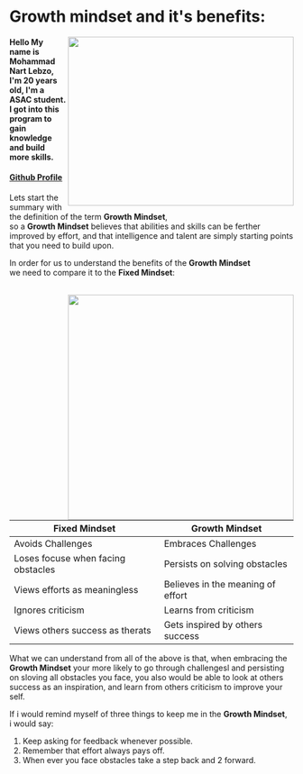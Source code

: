 # Growth mindset and it's benefits:

<img align="right" width="400" height="300" src="https://metrifit.com/wp-content/uploads/2020/08/growthmindsetlandscape.jpg">

#### Hello My name is Mohammad Nart Lebzo, I'm 20 years old, I'm a ASAC student. <br>I got into this program to gain knowledge and build more skills.
#### [Github  Profile](https://github.com/mohammadlebzo)

Lets start the summary with the definition of the term **Growth Mindset**,<br>
so a **Growth Mindset** believes that abilities and skills can be ferther improved by effort,
and that intelligence and talent are simply starting points that you need to build upon.<br>

In order for us to understand the benefits of the **Growth Mindset** <br>
we need to compare it to the **Fixed Mindset**:

<br><img align="right" width="400" height="400" src="https://i1.wp.com/www.brainpickings.org/wp-content/uploads/2012/04/taschen_informationgraphics10.jpg?w=680&ssl=1">

| **Fixed Mindset**        | **Growth Mindset**        |
|--------------------------|---------------------------|
| Avoids Challenges | Embraces Challenges |
| Loses focuse when facing obstacles | Persists on solving obstacles |
| Views efforts as meaningless | Believes in the meaning of effort |
| Ignores criticism | Learns from criticism |
| Views others success as therats | Gets inspired by others success |

What we can understand from all of the above is that, when embracing the **Growth Mindset** your 
more likely to go through challengesl and persisting on sloving all obstacles you face, you also
would be able to look at others success as an inspiration, and learn from others criticism to 
improve your <br> self.

If i would remind myself of three things to keep me in the **Growth Mindset**, <br> i would say:<br>
1. Keep asking for feedback whenever possible.
2. Remember that effort always pays off.
3. When ever you face obstacles take a step back and 2 forward.
